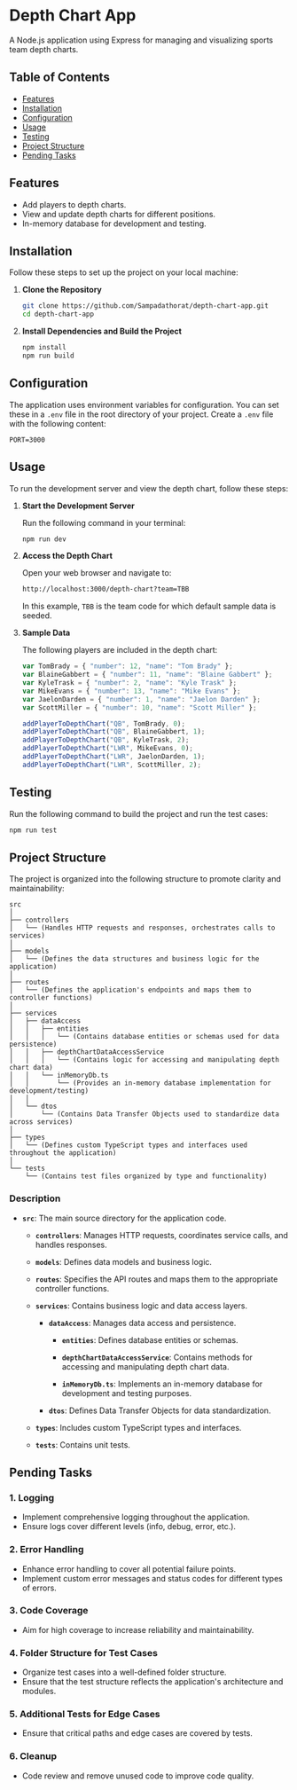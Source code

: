 
# Depth Chart App

A Node.js application using Express for managing and visualizing sports team depth charts.

## Table of Contents

- [Features](#features)
- [Installation](#installation)
- [Configuration](#configuration)
- [Usage](#usage)
- [Testing](#testing)
- [Project Structure](#project-structure)
- [Pending Tasks](#pending-tasks)

## Features

- Add players to depth charts.
- View and update depth charts for different positions.
- In-memory database for development and testing.

## Installation

Follow these steps to set up the project on your local machine:

1. **Clone the Repository**

   ```bash
   git clone https://github.com/Sampadathorat/depth-chart-app.git
   cd depth-chart-app
   ```

2. **Install Dependencies and Build the Project**

   ```bash
   npm install
   npm run build
   ```

## Configuration

The application uses environment variables for configuration. You can set these in a `.env` file in the root directory of your project. Create a `.env` file with the following content:

```
PORT=3000
```

## Usage

To run the development server and view the depth chart, follow these steps:

1. **Start the Development Server**

   Run the following command in your terminal:

   ```bash
   npm run dev
   ```

2. **Access the Depth Chart**

   Open your web browser and navigate to:
   
   ```bash
   http://localhost:3000/depth-chart?team=TBB
   ```

   In this example, `TBB` is the team code for which default sample data is seeded.

3. **Sample Data**

   The following players are included in the depth chart:

   ```javascript
   var TomBrady = { "number": 12, "name": "Tom Brady" };
   var BlaineGabbert = { "number": 11, "name": "Blaine Gabbert" };
   var KyleTrask = { "number": 2, "name": "Kyle Trask" };
   var MikeEvans = { "number": 13, "name": "Mike Evans" };
   var JaelonDarden = { "number": 1, "name": "Jaelon Darden" };
   var ScottMiller = { "number": 10, "name": "Scott Miller" };

   addPlayerToDepthChart("QB", TomBrady, 0);
   addPlayerToDepthChart("QB", BlaineGabbert, 1);
   addPlayerToDepthChart("QB", KyleTrask, 2);
   addPlayerToDepthChart("LWR", MikeEvans, 0);
   addPlayerToDepthChart("LWR", JaelonDarden, 1);
   addPlayerToDepthChart("LWR", ScottMiller, 2);
   ```

## Testing

Run the following command to build the project and run the test cases:

```bash
npm run test
```

## Project Structure

The project is organized into the following structure to promote clarity and maintainability:

```
src
│
├── controllers
│   └── (Handles HTTP requests and responses, orchestrates calls to services)
│
├── models
│   └── (Defines the data structures and business logic for the application)
│
├── routes
│   └── (Defines the application's endpoints and maps them to controller functions)
│
├── services
│   ├── dataAccess
│   │   ├── entities
│   │   │   └── (Contains database entities or schemas used for data persistence)
│   │   ├── depthChartDataAccessService
│   │   │   └── (Contains logic for accessing and manipulating depth chart data)
│   │   └── inMemoryDb.ts
│   │       └── (Provides an in-memory database implementation for development/testing)
│   │
│   └── dtos
│       └── (Contains Data Transfer Objects used to standardize data across services)
│
├── types
│   └── (Defines custom TypeScript types and interfaces used throughout the application)
│
└── tests
    └── (Contains test files organized by type and functionality)
```

### Description

- **`src`**: The main source directory for the application code.

  - **`controllers`**: Manages HTTP requests, coordinates service calls, and handles responses.

  - **`models`**: Defines data models and business logic.

  - **`routes`**: Specifies the API routes and maps them to the appropriate controller functions.

  - **`services`**: Contains business logic and data access layers.

    - **`dataAccess`**: Manages data access and persistence.

      - **`entities`**: Defines database entities or schemas.

      - **`depthChartDataAccessService`**: Contains methods for accessing and manipulating depth chart data.

      - **`inMemoryDb.ts`**: Implements an in-memory database for development and testing purposes.

    - **`dtos`**: Defines Data Transfer Objects for data standardization.

  - **`types`**: Includes custom TypeScript types and interfaces.

  - **`tests`**: Contains unit tests.

## Pending Tasks

### 1. Logging

- Implement comprehensive logging throughout the application.
- Ensure logs cover different levels (info, debug, error, etc.).

### 2. Error Handling

- Enhance error handling to cover all potential failure points.
- Implement custom error messages and status codes for different types of errors.

### 3. Code Coverage

- Aim for high coverage to increase reliability and maintainability.

### 4. Folder Structure for Test Cases

- Organize test cases into a well-defined folder structure.
- Ensure that the test structure reflects the application's architecture and modules.

### 5. Additional Tests for Edge Cases

- Ensure that critical paths and edge cases are covered by tests.

### 6. Cleanup

- Code review and remove unused code to improve code quality.

